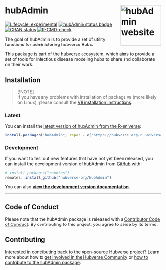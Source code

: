 
<!-- README.md is generated from README.Rmd. Please edit that file -->

# hubAdmin <a href="https://hubverse-org.github.io/hubAdmin/"><img src="man/figures/logo.png" align="right" height="131" alt="hubAdmin website" /></a>

<!-- badges: start -->

[![Lifecycle:
experimental](https://img.shields.io/badge/lifecycle-experimental-orange.svg)](https://lifecycle.r-lib.org/articles/stages.html#experimental)
[![hubAdmin status
badge](https://hubverse-org.r-universe.dev/badges/hubAdmin)](https://hubverse-org.r-universe.dev/hubAdmin)
[![CRAN
status](https://www.r-pkg.org/badges/version/hubAdmin)](https://CRAN.R-project.org/package=hubAdmin)
[![R-CMD-check](https://github.com/hubverse-org/hubAdmin/actions/workflows/R-CMD-check.yaml/badge.svg)](https://github.com/hubverse-org/hubAdmin/actions/workflows/R-CMD-check.yaml)

<!-- badges: end -->

The goal of hubAdmin is to provide a set of utility functions for
administering hubverse Hubs.

This package is part of the [hubverse](https://hubverse.io)
ecosystem, which aims to provide a set of tools for infectious disease
modeling hubs to share and collaborate on their work.

## Installation

> \[!NOTE\]  
> If you have any problems with installation of package `V8` (more
> likely on Linux), please consult the [V8 installation
> instructions](https://github.com/jeroen/V8#installation).

### Latest

You can install the [latest version of hubAdmin from the
R-universe](https://hubverse-org.r-universe.dev/hubAdmin):

``` r
install.packages("hubAdmin", repos = c("https://hubverse-org.r-universe.dev", "https://cloud.r-project.org"))
```

### Development

If you want to test out new features that have not yet been released,
you can install the development version of hubAdmin from
[GitHub](https://github.com/) with:

``` r
# install.packages("remotes")
remotes::install_github("hubverse-org/hubAdmin")
```

You can also [**view the development version
documentation**](https://hubverse-org.github.io/hubAdmin/dev/).

------------------------------------------------------------------------

## Code of Conduct

Please note that the hubAdmin package is released with a [Contributor
Code of Conduct](.github/CODE_OF_CONDUCT.md). By contributing to this
project, you agree to abide by its terms.

## Contributing

Interested in contributing back to the open-source Hubverse project?
Learn more about how to [get involved in the Hubverse
Community](https://hubverse.io/community/) or
[how to contribute to the hubAdmin package](.github/CONTRIBUTING.md).
